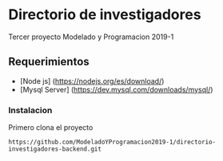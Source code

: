 # Directorio de investigadores 
Tercer proyecto Modelado y Programacion 2019-1

## Requerimientos

* [Node js] (https://nodejs.org/es/download/)
* [Mysql Server] (https://dev.mysql.com/downloads/mysql/)

### Instalacion

Primero clona el proyecto

```
https://github.com/ModeladoYProgramacion2019-1/directorio-investigadores-backend.git
```
